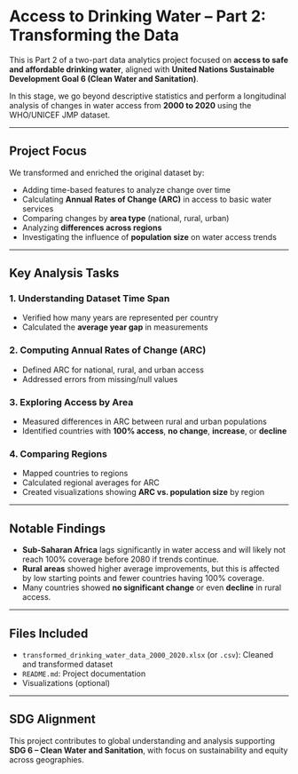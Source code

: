# Access to Drinking Water – Part 2: Transforming the Data

This is Part 2 of a two-part data analytics project focused on **access to safe and affordable drinking water**, aligned with **United Nations Sustainable Development Goal 6 (Clean Water and Sanitation)**.

In this stage, we go beyond descriptive statistics and perform a longitudinal analysis of changes in water access from **2000 to 2020** using the WHO/UNICEF JMP dataset.

---

## Project Focus

We transformed and enriched the original dataset by:
- Adding time-based features to analyze change over time
- Calculating **Annual Rates of Change (ARC)** in access to basic water services
- Comparing changes by **area type** (national, rural, urban)
- Analyzing **differences across regions**
- Investigating the influence of **population size** on water access trends

---

## Key Analysis Tasks

### 1. Understanding Dataset Time Span
- Verified how many years are represented per country
- Calculated the **average year gap** in measurements

### 2. Computing Annual Rates of Change (ARC)
- Defined ARC for national, rural, and urban access
- Addressed errors from missing/null values

### 3. Exploring Access by Area
- Measured differences in ARC between rural and urban populations
- Identified countries with **100% access**, **no change**, **increase**, or **decline**

### 4. Comparing Regions
- Mapped countries to regions
- Calculated regional averages for ARC
- Created visualizations showing **ARC vs. population size** by region

---

## Notable Findings
- **Sub-Saharan Africa** lags significantly in water access and will likely not reach 100% coverage before 2080 if trends continue.
- **Rural areas** showed higher average improvements, but this is affected by low starting points and fewer countries having 100% coverage.
- Many countries showed **no significant change** or even **decline** in rural access.

---

## Files Included
- `transformed_drinking_water_data_2000_2020.xlsx` (or `.csv`): Cleaned and transformed dataset
- `README.md`: Project documentation
- Visualizations (optional)

---

## SDG Alignment

This project contributes to global understanding and analysis supporting **SDG 6 – Clean Water and Sanitation**, with focus on sustainability and equity across geographies.
